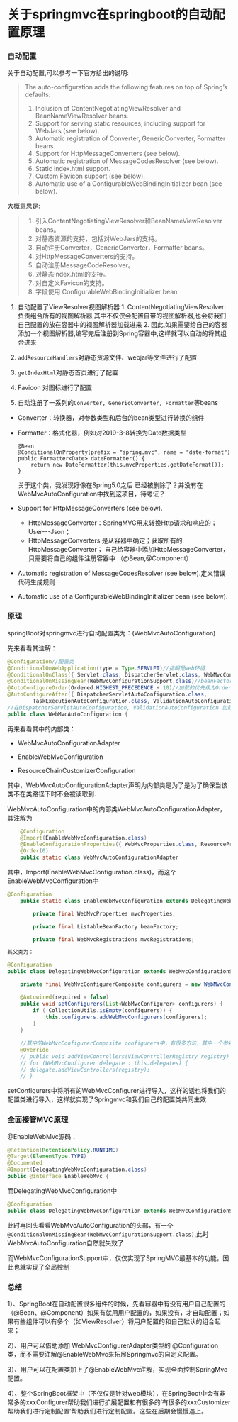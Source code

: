 # 关于springmvc在springboot的自动配置原理

### 自动配置

关于自动配置,可以参考一下官方给出的说明:

> The auto-configuration adds the following features on top of Spring’s defaults:
>
> 1. Inclusion of ContentNegotiatingViewResolver and BeanNameViewResolver 
>    beans.
> 2. Support for serving static resources, including support for WebJars 
>    (see below).
> 3. Automatic registration of Converter, GenericConverter, Formatter 
>    beans.
> 4. Support for HttpMessageConverters (see below).
> 5. Automatic registration of MessageCodesResolver (see below).
> 6. Static index.html support.
> 7. Custom Favicon support (see below).
> 8. Automatic use of a ConfigurableWebBindingInitializer bean (see below).

大概意思是:

>1. 引入ContentNegotiatingViewResolver和BeanNameViewResolver beans。
>2. 对静态资源的支持，包括对WebJars的支持。
>3. 自动注册Converter，GenericConverter，Formatter beans。
>4. 对HttpMessageConverters的支持。
>5. 自动注册MessageCodeResolver。
>6. 对静态index.html的支持。
>7. 对自定义Favicon的支持。
>8. 字段使用 ConfigurableWebBindingInitializer bean

1. 自动配置了ViewResolver视图解析器
    	1. ContentNegotiatingViewResolver:负责组合所有的视图解析器,其中不仅仅会配置自带的视图解析器,也会将我们自己配置的放在容器中的视图解析器加载进来
    	2. 因此,如果需要给自己的容器添加一个视图解析器,编写完后注册到Spring容器中,这样就可以自动的将其组合进来

2. `addResourceHandlers`对静态资源文件、webjar等文件进行了配置

3. `getIndexHtml`对静态首页进行了配置

4. Favicon 对图标进行了配置

5. 自动注册了一系列的`Converter`，`GenericConverter`，`Formatter`等beans

- Converter：转换器，对参数类型和后台的bean类型进行转换的组件

- Formatter：格式化器，例如对2019-3-8转换为Date数据类型

  ```
  @Bean
  @ConditionalOnProperty(prefix = "spring.mvc", name = "date-format")
  public Formatter<Date> dateFormatter() {
      return new DateFormatter(this.mvcProperties.getDateFormat());
  }
  ```

  关于这个类，我发现好像在Spring5.0之后 已经被删除了？并没有在WebMvcAutoConfiguration中找到这项目，待考证？

- Support for HttpMessageConverters (see below). 

  - HttpMessageConverter：SpringMVC用来转换Http请求和响应的；User---Json；
  - HttpMessageConverters 是从容器中确定；获取所有的HttpMessageConverter；
    自己给容器中添加HttpMessageConverter，只需要将自己的组件注册容器中
    （@Bean,@Component）

- Automatic registration of MessageCodesResolver (see below).定义错误代码生成规则

- Automatic use of a ConfigurableWebBindingInitializer bean (see below).


### 原理

springBoot对springmvc进行自动配置类为：(WebMvcAutoConfiguration)

先来看看其注解：

```java
@Configuration//配置类
@ConditionalOnWebApplication(type = Type.SERVLET)//指明是web环境
@ConditionalOnClass({ Servlet.class, DispatcherServlet.class, WebMvcConfigurer.class })//当前类路径下存在这些类时，才能继续执行
@ConditionalOnMissingBean(WebMvcConfigurationSupport.class)//beanFactory中不存在WebMvcConfigurationSupport类型的bean时，才能继续执行，这也是为什么如果配置了@EnableWebMvc即可实现全面接管
@AutoConfigureOrder(Ordered.HIGHEST_PRECEDENCE + 10)//加载的优先级为Ordered.HIGHEST_PRECEDENCE + 10 –> Integer.MIN_VALUE + 10
@AutoConfigureAfter({ DispatcherServletAutoConfiguration.class,
		TaskExecutionAutoConfiguration.class, ValidationAutoConfiguration.class })
//在DispatcherServletAutoConfiguration, ValidationAutoConfiguration 加载后进行装配。
public class WebMvcAutoConfiguration {
```

再来看看其中的内部类：

- WebMvcAutoConfigurationAdapter

- EnableWebMvcConfiguration

- ResourceChainCustomizerConfiguration

其中，WebMvcAutoConfigurationAdapter声明为内部类是为了是为了确保当该类不在类路径下时不会被读取到.

WebMvcAutoConfiguration中的内部类WebMvcAutoConfigurationAdapter，其注解为

```java
	@Configuration
	@Import(EnableWebMvcConfiguration.class)
	@EnableConfigurationProperties({ WebMvcProperties.class, ResourceProperties.class })
	@Order(0)
	public static class WebMvcAutoConfigurationAdapter
```

其中，Import(EnableWebMvcConfiguration.class)，而这个EnableWebMvcConfiguration中

```java
@Configuration
	public static class EnableWebMvcConfiguration extends DelegatingWebMvcConfiguration {

		private final WebMvcProperties mvcProperties;

		private final ListableBeanFactory beanFactory;

		private final WebMvcRegistrations mvcRegistrations;

其父类为：

@Configuration
public class DelegatingWebMvcConfiguration extends WebMvcConfigurationSupport {

	private final WebMvcConfigurerComposite configurers = new WebMvcConfigurerComposite();

	@Autowired(required = false)
	public void setConfigurers(List<WebMvcConfigurer> configurers) {
		if (!CollectionUtils.isEmpty(configurers)) {
			this.configurers.addWebMvcConfigurers(configurers);
		}
	}
    
    //其中的WebMvcConfigurerComposite configurers中，有很多方法，其中一个参考实现；将所有的WebMvcConfigurer相关配置都来一起调用；
    @Override
    // public void addViewControllers(ViewControllerRegistry registry) {
    // for (WebMvcConfigurer delegate : this.delegates) {
    // delegate.addViewControllers(registry);
    // }


```

setConfigurers中将所有的WebMvcConfigurer进行导入，这样的话也将我们的配置类进行导入，这样就实现了Springmvc和我们自己的配置类共同生效

### 全面接管MVC原理

@EnableWebMvc源码：

```java
@Retention(RetentionPolicy.RUNTIME)
@Target(ElementType.TYPE)
@Documented
@Import(DelegatingWebMvcConfiguration.class)
public @interface EnableWebMvc {
```

而DelegatingWebMvcConfiguration中

```java
@Configuration
public class DelegatingWebMvcConfiguration extends WebMvcConfigurationSupport {
```

此时再回头看看WebMvcAutoConfiguration的头部，有一个`@ConditionalOnMissingBean(WebMvcConfigurationSupport.class)`,此时WebMvcAutoConfiguration自然就失效了

而WebMvcConfigurationSupport中，仅仅实现了SpringMVC最基本的功能，因此也就实现了全局控制



### 总结

1）、SpringBoot在自动配置很多组件的时候，先看容器中有没有用户自己配置的（@Bean、@Component）如果有就用用户配置的，如果没有，才自动配置；如果有些组件可以有多个（如ViewResolver）将用户配置的和自己默认的组合起来；

2）、用户可以借助添加 WebMvcConfigurerAdapter类型的 @Configuration 类，而不需要注解@EnableWebMvc来拓展Springmvc的自定义配置。

3）、用户可以在配置类加上了@EnableWebMvc注解，实现全面控制SpringMvc配置。

4）、整个SpringBoot框架中（不仅仅是针对web模块），在SpringBoot中会有非常多的xxxConfigurer帮助我们进行扩展配置和有很多的’有很多的xxxCustomizer帮助我们进行定制配置’帮助我们进行定制配置。这些在后期会慢慢遇上。

